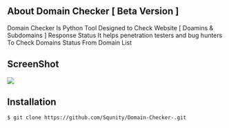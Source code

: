 ## About Domain Checker [ Beta Version ] 

Domain Checker Is Python Tool Designed to Check Website [ Doamins & Subdomains ] Response Status 
It helps penetration testers and bug hunters To Check Domains Status From Domain List


## ScreenShot

<img src="https://s32.postimg.org/n1wptzq1x/Screen_Shot_2016_07_13_at_8_10_30_PM.png">

## Installation

```
$ git clone https://github.com/Squnity/Domain-Checker-.git 
```




